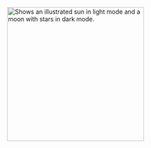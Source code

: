 

<picture>
  <source media="(prefers-color-scheme: dark)" srcset="https://raw.githubusercontent.com/lpham0734/images_gif/main/daily_duncan_vol1_09.png">
  <source media="(prefers-color-scheme: light)" srcset="https://raw.githubusercontent.com/lpham0734/images_gif/main/daily_duncan_vol1_09.png">
  <img alt="Shows an illustrated sun in light mode and a moon with stars in dark mode." src="https://raw.githubusercontent.com/lpham0734/images_gif/main/daily_duncan_vol1_09.png" width="317" height="310">
</picture>
